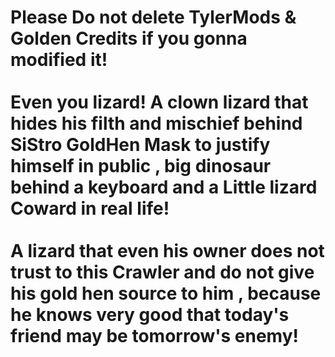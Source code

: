 # Please Do not delete TylerMods & Golden Credits if you gonna modified it! <br><br>Even you lizard! A clown lizard that hides his filth and mischief behind SiStro GoldHen Mask to justify himself in public , big dinosaur behind a keyboard and a Little lizard Coward in real life! <br><br>A lizard that even his owner does not trust to this Crawler and do not give his gold hen source to him , because he knows very good that today's friend may be tomorrow's enemy!
